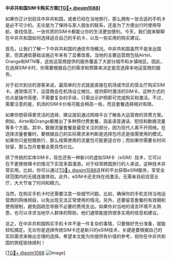 **中非共和国SIM卡购买方案[[TG💪+ @esim1088](https://t.me/s/esim1088)]**

如果你正计划前往中非共和国，或者已经在当地旅行，那么拥有一张合适的手机卡是必不可少的。无论是为了保持与家人朋友的联系，还是为了方便出行时使用导航、查找信息，一张优质的SIM卡都能让你的生活更加便利。今天，我们就来聊聊在中非共和国如何选择适合自己的手机卡，以及一些实用的购买建议。

首先，让我们了解一下中非共和国的通信市场概况。中非共和国虽然不是发达国家，但其通信基础设施近年来有了显著改善。当地的主要运营商包括Airtel、Orange和MTN等，这些运营商提供的服务覆盖了大部分城市和乡镇地区。因此，在选择SIM卡时，你需要根据自己的需求和预算来决定是否选择本地运营商的服务。

对于初次到访的游客来说，最简单的方式就是直接在机场或市区的营业厅购买SIM卡。通常情况下，运营商会在机场设立摊位，提供即时激活的SIM卡。这种方式的优点是操作简便，不需要复杂的手续，只需出示护照即可完成购买和激活。不过，需要注意的是，机场的SIM卡价格可能会稍高一些，而且套餐选择相对有限。

如果你想获得更灵活的选择，建议提前通过网络平台了解各大运营商的资费方案。例如，Airtel和Orange都推出了多种预付费套餐，涵盖语音通话、短信和数据流量等多个方面。其中，数据流量套餐是最受关注的部分，因为现代人离不开网络。在选择流量套餐时，要根据自己的实际需求来判断是选择包月还是按需使用的模式。如果你只是短期旅行，那么按需使用的流量包可能更适合你；而如果你需要长时间驻留，那么包月套餐会更具性价比。

除了传统的实体SIM卡，现在还有一种新兴的虚拟SIM卡（eSIM）技术，它可以在不更换物理卡的情况下实现多国漫游。对于经常跨国旅行的人来说，这种技术非常实用。比如，你可以通过[TG💪+ @esim1088](https://t.me/s/esim1088)这样的平台获取eSIM服务，享受全球范围内的无缝连接体验。此外，eSIM卡还支持在线激活，无需亲自前往营业厅，大大节省了时间和精力。

当然，在购买手机卡时还需要注意一些细节问题。比如，确保你的手机支持当地运营商的网络频段，以免出现无法正常使用的情况。另外，还要留意套餐的有效期和使用限制，避免因疏忽导致不必要的费用支出。如果你对当地的语言环境不太熟悉，也可以寻求当地华人群体的帮助，他们通常能提供很多实用的信息和建议。

总之，在中非共和国购买手机卡并不是一件复杂的事情，只要做好充分准备，就能轻松搞定。无论你是选择传统SIM卡还是新兴的eSIM技术，关键是要根据自己的实际需求来做出合理的选择。希望本文能为你提供有价值的参考，祝你在中非共和国的旅程愉快顺利！

[[TG💪+ @esim1088](https://t.me/s/esim1088) ![Image](https://i.postimg.cc/4NQfJmqS/Snipaste-2025-05-13-00-14-12.png)]